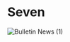 # Seven
![Bulletin News (1)](https://github.com/hubertle43100/Seven/assets/56861838/45993a41-f3bb-49e4-b47d-48ba2f4b1cb1)
